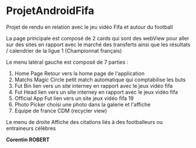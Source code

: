 # ProjetAndroidFifa
Projet de rendu en relation avec le jeu vidéo Fifa et autour du football

La page principale est composé de 2 cards qui sont des webView pour aller sur des sites en rapport avec le marché des transferts ainsi que les résultats / calendrier de la ligue 1 (Championnat français)

Le menu latéral gauche est composé de 7 parties :<br>
<ol>
  <li>Home Page Retour vers la home page de l'application</li>
  <li>Matchs Magic Circle petit match automatique qui comptabilise les buts</li>
 <li>Fut Bin lien vers un site interney en rapport avec le jeux vidéo fifa</li>
  <li>Fut Head lien vers un site interney en rapport avec le jeux vidéo fifa</li>
 <li>Official App Fut lien vers un site jeux vidéo fifa 19</li>
  <li>Photo Picker choisi une photo dans la galerie et l'affiche</li>
  <li>Equipe de france CDM (recycler view)</li> 
</ol>
  
  
 Le menu de droite Affiche des citations liés à des footballeurs ou entraineurs célèbres
 
 <strong>Corentin ROBERT</strong>

